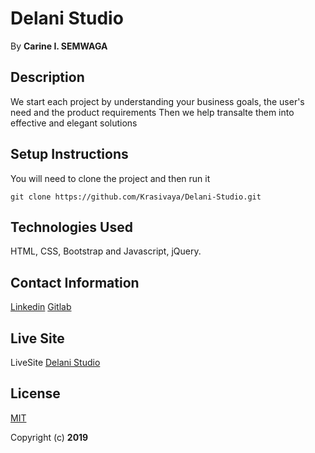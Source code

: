 # Delani Studio
 By **Carine I. SEMWAGA**
## Description

 We start each project by understanding your business goals, the user's need and the product requirements
 Then we help transalte them into effective and elegant solutions
## Setup Instructions

 You will need to clone the project and then run it
```
git clone https://github.com/Krasivaya/Delani-Studio.git
```
## Technologies Used

HTML, CSS, Bootstrap and Javascript, jQuery.   
## Contact Information

[Linkedin](https://www.linkedin.com/in/carine-ishimwe-semwaga-29aa11149/)
[Gitlab](https://gitlab.com/Krasivaya?nav_source=navbar)
## Live Site

LiveSite [Delani Studio](https://krasivaya.github.io/Delani-Studio/)

## License
[MIT](https://choosealicense.com/licenses/mit/)

 Copyright (c) **2019**
